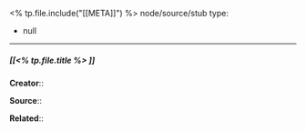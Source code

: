 <% tp.file.include("[[META]]") %> node/source/stub
type:
  - null 
---

##### [[<% tp.file.title %> ]]
**Creator**:: 
 
**Source**::

**Related**:: 
